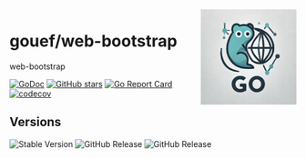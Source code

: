 <img align=right width="168" src="docs/gouef_logo.png">

# gouef/web-bootstrap
web-bootstrap


[![GoDoc](https://pkg.go.dev/badge/github.com/gouef/web-bootstrap.svg)](https://pkg.go.dev/github.com/gouef/web-bootstrap)
[![GitHub stars](https://img.shields.io/github/stars/gouef/web-bootstrap?style=social)](https://github.com/gouef/web-bootstrap/stargazers)
[![Go Report Card](https://goreportcard.com/badge/github.com/gouef/web-bootstrap)](https://goreportcard.com/report/github.com/gouef/web-bootstrap)
[![codecov](https://codecov.io/github/gouef/web-bootstrap/branch/main/graph/badge.svg?token=YUG8EMH6Q8)](https://codecov.io/github/gouef/web-bootstrap)

## Versions
![Stable Version](https://img.shields.io/github/v/release/gouef/web-bootstrap?label=Stable&labelColor=green)
![GitHub Release](https://img.shields.io/github/v/release/gouef/web-bootstrap?label=RC&include_prereleases&filter=*rc*&logoSize=diago)
![GitHub Release](https://img.shields.io/github/v/release/gouef/web-bootstrap?label=Beta&include_prereleases&filter=*beta*&logoSize=diago)

